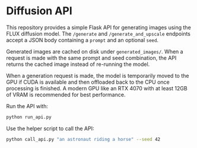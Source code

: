 # Diffusion API

This repository provides a simple Flask API for generating images using the FLUX diffusion model. The `/generate` and `/generate_and_upscale` endpoints accept a JSON body containing a `prompt` and an optional `seed`.

Generated images are cached on disk under `generated_images/`. When a request is made with the same prompt and seed combination, the API returns the cached image instead of re-running the model.

When a generation request is made, the model is temporarily moved to the GPU if
CUDA is available and then offloaded back to the CPU once processing is
finished. A modern GPU like an RTX 4070 with at least 12GB of VRAM is
recommended for best performance.

Run the API with:

```bash
python run_api.py
```

Use the helper script to call the API:

```bash
python call_api.py "an astronaut riding a horse" --seed 42
```
